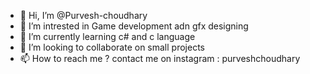 - 👋 Hi, I’m @Purvesh-choudhary
- 👀 I’m intrested in Game development adn gfx designing
- 🌱 I’m currently learning c# and c language
- 💞️ I’m looking to collaborate on small projects
- 📫 How to reach me ? contact me on instagram : purveshchoudhary 

<!---
Purvesh-choudhary/Purvesh-choudhary is a ✨ special ✨ repository because its `README.md` (this file) appears on your GitHub profile.
You can click the Preview link to take a look at your changes.
--->
